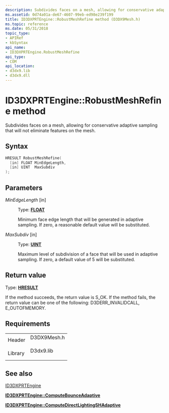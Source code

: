```yaml
---
description: Subdivides faces on a mesh, allowing for conservative adaptive sampling that will not eliminate features on the mesh.
ms.assetid: 0d74a01a-de67-4607-99eb-ed98e239f199
title: ID3DXPRTEngine::RobustMeshRefine method (D3DX9Mesh.h)
ms.topic: reference
ms.date: 05/31/2018
topic_type: 
- APIRef
- kbSyntax
api_name: 
- ID3DXPRTEngine.RobustMeshRefine
api_type: 
- COM
api_location: 
- d3dx9.lib
- d3dx9.dll
---
```


# ID3DXPRTEngine::RobustMeshRefine method

Subdivides faces on a mesh, allowing for conservative adaptive sampling that will not eliminate features on the mesh.

## Syntax


```C++
HRESULT RobustMeshRefine(
  [in] FLOAT MinEdgeLength,
  [in] UINT  MaxSubdiv
);
```



## Parameters

<dl> <dt>

*MinEdgeLength* \[in\]
</dt> <dd>

Type: **[**FLOAT**](../winprog/windows-data-types.md)**

Minimum face edge length that will be generated in adaptive sampling. If zero, a reasonable default value will be substituted.

</dd> <dt>

*MaxSubdiv* \[in\]
</dt> <dd>

Type: **[**UINT**](../winprog/windows-data-types.md)**

Maximum level of subdivision of a face that will be used in adaptive sampling. If zero, a default value of 5 will be substituted.

</dd> </dl>

## Return value

Type: **[**HRESULT**](https://msdn.microsoft.com/library/Bb401631(v=MSDN.10).aspx)**

If the method succeeds, the return value is S\_OK. If the method fails, the return value can be one of the following: D3DERR\_INVALIDCALL, E\_OUTOFMEMORY.

## Requirements



|                    |                                                                                        |
|--------------------|----------------------------------------------------------------------------------------|
| Header<br/>  | <dl> <dt>D3DX9Mesh.h</dt> </dl> |
| Library<br/> | <dl> <dt>D3dx9.lib</dt> </dl>   |



## See also

<dl> <dt>

[ID3DXPRTEngine](id3dxprtengine.md)
</dt> <dt>

[**ID3DXPRTEngine::ComputeBounceAdaptive**](id3dxprtengine--computebounceadaptive.md)
</dt> <dt>

[**ID3DXPRTEngine::ComputeDirectLightingSHAdaptive**](id3dxprtengine--computedirectlightingshadaptive.md)
</dt> </dl>

 

 
